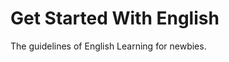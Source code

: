 # Get Started With English

<!-- > 21:54, 10/18/17. -->

<!-- Keywords: *Get Started With English*, *English 101*. -->

<!-- Description -->
The guidelines of English Learning for newbies.
